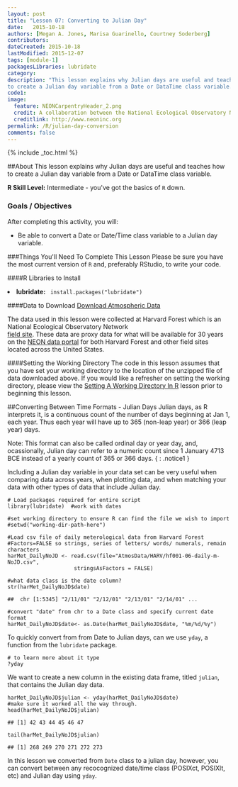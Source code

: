 ```yaml
---
layout: post
title: "Lesson 07: Converting to Julian Day"
date:   2015-10-18
authors: [Megan A. Jones, Marisa Guarinello, Courtney Soderberg]
contributors: 
dateCreated: 2015-10-18
lastModified: 2015-12-07
tags: [module-1]
packagesLibraries: lubridate
category: 
description: "This lesson explains why Julian days are useful and teaches how
to create a Julian day variable from a Date or DataTime class variable."
code1:
image:
  feature: NEONCarpentryHeader_2.png
  credit: A collaboration between the National Ecological Observatory Network (NEON) and Data Carpentry
  creditlink: http://www.neoninc.org
permalink: /R/julian-day-conversion
comments: false
---
```


{% include _toc.html %}

##About
This lesson explains why Julian days are useful and teaches how to create a
Julian day variable from a Date or DataTime class variable.

**R Skill Level:** Intermediate - you've got the basics of `R` down.

<div id="objectives" markdown="1">

### Goals / Objectives
After completing this activity, you will:

 * Be able to convert a Date or Date/Time class variable to a Julian day variable.

###Things You'll Need To Complete This Lesson
Please be sure you have the most current version of `R` and, preferably
RStudio, to write your code.

####R Libraries to Install
<li><strong>lubridate:</strong> <code> install.packages("lubridate")</code></li>

####Data to Download
<a href="http://files.figshare.com/2437700/AtmosData.zip" class="btn btn-success">
Download Atmospheric Data</a>

The data used in this lesson were collected at Harvard Forest which is
an National Ecological Observatory Network  
<a href="http://www.neoninc.org/science-design/field-sites/harvard-forest" target="_blank"> field site</a>. 
These data are proxy data for what will be available for 30 years
on the [NEON data portal](http://data.neoninc.org/ "NEON data")
for both Harvard Forest and other field sites located across the United States.

####Setting the Working Directory
The code in this lesson assumes that you have set your working directory to the
location of the unzipped file of data downloaded above.  If you would like a
refresher on setting the working directory, please view the [Setting A Working Directory In R]({{site.baseurl}/R/Set-Working-Directory/ "R Working Directory Lesson") 
lesson prior to beginning this lesson.

</div>

##Converting Between Time Formats - Julian Days
Julian days, as R interprets it, is a continuous count of the number of days 
beginning at Jan 1, each year. Thus each year will have up to 365 (non-leap year)
or 366 (leap year) days. 

Note: This format can also be called ordinal day or year day, and, ocassionally,
Julian day can refer to a numeric count since 1 January 4713 BCE instead of a
yearly count of 365 or 366 days.
{ : .notice1 }

Including a Julian day variable in your data set can be very useful when
comparing data across years, when plotting data, and when matching your data
with other types of data that include Julian day.  


    # Load packages required for entire script
    library(lubridate)  #work with dates
    
    #set working directory to ensure R can find the file we wish to import
    #setwd("working-dir-path-here")
    
    #Load csv file of daily meterological data from Harvard Forest
    #Factors=FALSE so strings, series of letters/ words/ numerals, remain characters
    harMet_DailyNoJD <- read.csv(file="AtmosData/HARV/hf001-06-daily-m-NoJD.csv",
                         stringsAsFactors = FALSE)
    
    #what data class is the date column? 
    str(harMet_DailyNoJD$date)

    ##  chr [1:5345] "2/11/01" "2/12/01" "2/13/01" "2/14/01" ...

    #convert "date" from chr to a Date class and specify current date format
    harMet_DailyNoJD$date<- as.Date(harMet_DailyNoJD$date, "%m/%d/%y")

To quickly convert from from Date to Julian days, can we use `yday`, a 
function from the `lubridate` package. 


    # to learn more about it type
    ?yday

We want to create a new column in the existing data frame, titled `julian`, that
contains the Julian day data.  


    harMet_DailyNoJD$julian <- yday(harMet_DailyNoJD$date)  
    #make sure it worked all the way through. 
    head(harMet_DailyNoJD$julian) 

    ## [1] 42 43 44 45 46 47

    tail(harMet_DailyNoJD$julian)

    ## [1] 268 269 270 271 272 273

In this lesson we converted from `Date` class to a julian day, however, you can
convert between any recocognized date/time class (POSIXct, POSIXlt, etc) and
Julian day using `yday`.  


